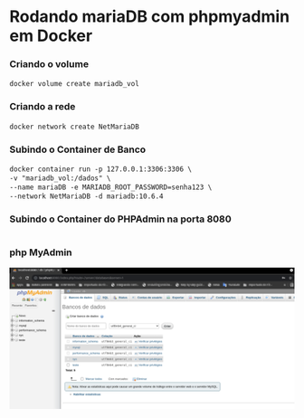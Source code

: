 # Rodando mariaDB com phpmyadmin em Docker

### Criando o volume
```
docker volume create mariadb_vol
```
### Criando a rede
```
docker network create NetMariaDB
```
### Subindo o Container de Banco
```
docker container run -p 127.0.0.1:3306:3306 \
-v "mariadb_vol:/dados" \
--name mariaDB -e MARIADB_ROOT_PASSWORD=senha123 \
--network NetMariaDB -d mariadb:10.6.4
```
### Subindo o Container do PHPAdmin na porta 8080
```docker container run --name phpadmin -d --link mariaDB:db -p 8080:80 -e MYSQL_PASSWORD=senha123 --network NetMariaDB phpmyadmin
```
### php MyAdmin
![phpMyAdmin](img/phpmyadmin.png)